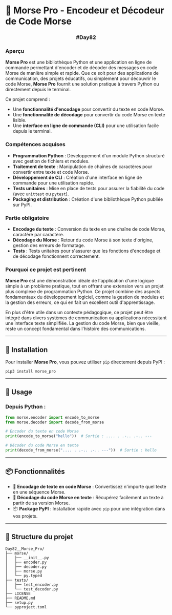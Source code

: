 # 📡 Morse Pro - Encodeur et Décodeur de Code Morse

### <p align="center"> #Day82 </p>

### Aperçu

**Morse Pro** est une bibliothèque Python et une application en ligne de commande permettant d'encoder et de décoder des messages en code Morse de manière simple et rapide. Que ce soit pour des applications de communication, des projets éducatifs, ou simplement pour découvrir le code Morse, **Morse Pro** fournit une solution pratique à travers Python ou directement depuis le terminal.

Ce projet comprend :
- Une **fonctionnalité d'encodage** pour convertir du texte en code Morse.
- Une **fonctionnalité de décodage** pour convertir du code Morse en texte lisible.
- Une **interface en ligne de commande (CLI)** pour une utilisation facile depuis le terminal.

### Compétences acquises
- **Programmation Python** : Développement d'un module Python structuré avec gestion de fichiers et modules.
- **Traitement de texte** : Manipulation de chaînes de caractères pour convertir entre texte et code Morse.
- **Développement de CLI** : Création d'une interface en ligne de commande pour une utilisation rapide.
- **Tests unitaires** : Mise en place de tests pour assurer la fiabilité du code (avec `unittest` ou `pytest`).
- **Packaging et distribution** : Création d'une bibliothèque Python publiée sur PyPI.

### Partie obligatoire
- **Encodage du texte** : Conversion du texte en une chaîne de code Morse, caractère par caractère.
- **Décodage du Morse** : Retour du code Morse à son texte d'origine, gestion des erreurs de formatage.
- **Tests** : Tests unitaires pour s'assurer que les fonctions d'encodage et de décodage fonctionnent correctement.

### Pourquoi ce projet est pertinent

**Morse Pro** est une démonstration idéale de l'application d'une logique simple à un problème pratique, tout en offrant une extension vers un projet plus complexe de programmation Python. Ce projet combine des aspects fondamentaux du développement logiciel, comme la gestion de modules et la gestion des erreurs, ce qui en fait un excellent outil d'apprentissage.

En plus d'être utile dans un contexte pédagogique, ce projet peut être intégré dans divers systèmes de communication ou applications nécessitant une interface texte simplifiée. La gestion du code Morse, bien que vieille, reste un concept fondamental dans l'histoire des communications.

---

## 🔧 Installation

Pour installer **Morse Pro**, vous pouvez utiliser `pip` directement depuis PyPI :

```bash
pip3 install morse_pro
````

---

## 🚀 Usage

### Depuis Python :

```python
from morse.encoder import encode_to_morse
from morse.decoder import decode_from_morse

# Encoder du texte en code Morse
print(encode_to_morse("hello"))  # Sortie : .... . .-.. .-.. ---

# Décoder du code Morse en texte
print(decode_from_morse(".... . .-.. .-.. ---"))  # Sortie : hello
```

---

## 📦 Fonctionnalités

* 🔄 **Encodage de texte en code Morse** : Convertissez n'importe quel texte en une séquence Morse.
* 🔄 **Décodage du code Morse en texte** : Récupérez facilement un texte à partir de sa version Morse.
* 📦 **Package PyPI** : Installation rapide avec `pip` pour une intégration dans vos projets.

---

## 📂 Structure du projet

```
Day82__Morse_Pro/
├── morse/
│   ├── __init__.py
│   ├── encoder.py
│   ├── decoder.py
│   ├── morse.py
│   └── py.typed
├── tests/
│   ├── test_encoder.py
│   └── test_decoder.py
├── LICENSE
├── README.md
├── setup.py
└── pyproject.toml
```
